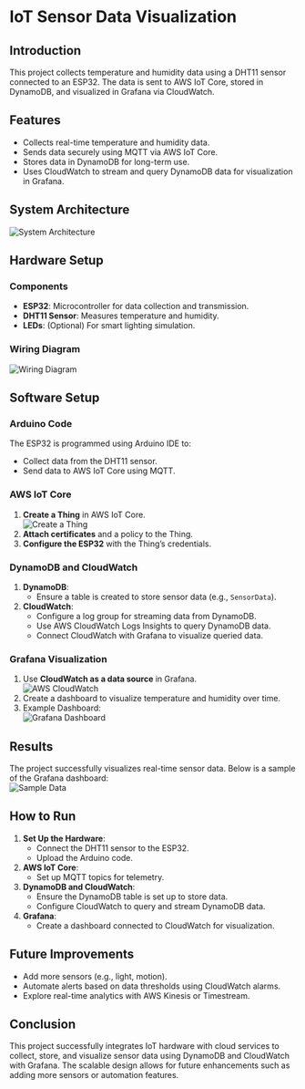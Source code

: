 # IoT Sensor Data Visualization

## Introduction
This project collects temperature and humidity data using a DHT11 sensor connected to an ESP32. The data is sent to AWS IoT Core, stored in DynamoDB, and visualized in Grafana via CloudWatch.

## Features
- Collects real-time temperature and humidity data.
- Sends data securely using MQTT via AWS IoT Core.
- Stores data in DynamoDB for long-term use.
- Uses CloudWatch to stream and query DynamoDB data for visualization in Grafana.

## System Architecture
![System Architecture](images/system_architecture.png)

## Hardware Setup

### Components
- **ESP32**: Microcontroller for data collection and transmission.
- **DHT11 Sensor**: Measures temperature and humidity.
- **LEDs**: (Optional) For smart lighting simulation.

### Wiring Diagram
![Wiring Diagram](images/wiring_diagram.png)

## Software Setup

### Arduino Code
The ESP32 is programmed using Arduino IDE to:
- Collect data from the DHT11 sensor.
- Send data to AWS IoT Core using MQTT.

### AWS IoT Core
1. **Create a Thing** in AWS IoT Core.  
   ![Create a Thing](images/thing.png)
2. **Attach certificates** and a policy to the Thing.
3. **Configure the ESP32** with the Thing’s credentials.

### DynamoDB and CloudWatch
1. **DynamoDB**:
   - Ensure a table is created to store sensor data (e.g., `SensorData`).
2. **CloudWatch**:
   - Configure a log group for streaming data from DynamoDB.
   - Use AWS CloudWatch Logs Insights to query DynamoDB data.
   - Connect CloudWatch with Grafana to visualize queried data.

### Grafana Visualization
1. Use **CloudWatch as a data source** in Grafana.  
   ![AWS CloudWatch](images/cloudwatch.png)
2. Create a dashboard to visualize temperature and humidity over time.
3. Example Dashboard:  
   ![Grafana Dashboard](images/grafana_dashboard.png)

## Results
The project successfully visualizes real-time sensor data. Below is a sample of the Grafana dashboard:  
![Sample Data](images/sample_data.png)

## How to Run

1. **Set Up the Hardware**:
   - Connect the DHT11 sensor to the ESP32.
   - Upload the Arduino code.
2. **AWS IoT Core**:
   - Set up MQTT topics for telemetry.
3. **DynamoDB and CloudWatch**:
   - Ensure the DynamoDB table is set up to store data.
   - Configure CloudWatch to query and stream DynamoDB data.
4. **Grafana**:
   - Create a dashboard connected to CloudWatch for visualization.

## Future Improvements
- Add more sensors (e.g., light, motion).
- Automate alerts based on data thresholds using CloudWatch alarms.
- Explore real-time analytics with AWS Kinesis or Timestream.

## Conclusion
This project successfully integrates IoT hardware with cloud services to collect, store, and visualize sensor data using DynamoDB and CloudWatch with Grafana. The scalable design allows for future enhancements such as adding more sensors or automation features.

